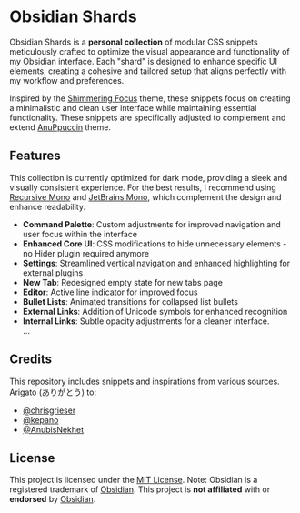 # Obsidian Shards
Obsidian Shards is a **personal collection** of modular CSS snippets meticulously crafted to optimize the visual appearance and functionality of my Obsidian interface. Each "shard" is designed to enhance specific UI elements, creating a cohesive and tailored setup that aligns perfectly with my workflow and preferences.

Inspired by the [Shimmering Focus](https://github.com/chrisgrieser/shimmering-focus) theme, these snippets focus on creating a minimalistic and clean user interface while maintaining essential functionality. These snippets are specifically adjusted to complement and extend [AnuPpuccin](https://github.com/AnubisNekhet/AnuPpuccin) theme.

## Features
This collection is currently optimized for dark mode, providing a sleek and visually consistent experience. For the best results, I recommend using [Recursive Mono](https://www.recursive.design/) and [JetBrains Mono](https://www.jetbrains.com/lp/mono/), which complement the design and enhance readability.

- **Command Palette**: Custom adjustments for improved navigation and user focus within the interface
- **Enhanced Core UI**: CSS modifications to hide unnecessary elements - no Hider plugin required anymore
- **Settings**: Streamlined vertical navigation and enhanced highlighting for external plugins
- **New Tab**: Redesigned empty state for new tabs page
- **Editor**: Active line indicator for improved focus
- **Bullet Lists**: Animated transitions for collapsed list bullets
- **External Links**: Addition of Unicode symbols for enhanced recognition
- **Internal Links**: Subtle opacity adjustments for a cleaner interface.
<br>...


## Credits
This repository includes snippets and inspirations from various sources. Arigato (ありがとう) to:


- [@chrisgrieser](https://github.com/chrisgrieser)
- [@kepano](https://github.com/kepano)
- [@AnubisNekhet](https://github.com/AnubisNekhet)


## License
This project is licensed under the [MIT License](https://github.com/visua1hue/obsidian-shards/blob/main/LICENSE). Note: Obsidian is a registered trademark of [Obsidian](https://obsidian.md/). This project is **not affiliated** with or **endorsed** by [Obsidian](https://obsidian.md/).
